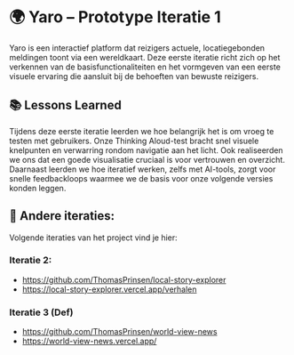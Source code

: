 # 🌍 Yaro – Prototype Iteratie 1
Yaro is een interactief platform dat reizigers actuele, locatiegebonden meldingen toont via een wereldkaart. Deze eerste iteratie richt zich op het verkennen van de basisfunctionaliteiten en het vormgeven van een eerste visuele ervaring die aansluit bij de behoeften van bewuste reizigers.

## 📚 Lessons Learned
Tijdens deze eerste iteratie leerden we hoe belangrijk het is om vroeg te testen met gebruikers. Onze Thinking Aloud-test bracht snel visuele knelpunten en verwarring rondom navigatie aan het licht. Ook realiseerden we ons dat een goede visualisatie cruciaal is voor vertrouwen en overzicht.
Daarnaast leerden we hoe iteratief werken, zelfs met AI-tools, zorgt voor snelle feedbackloops waarmee we de basis voor onze volgende versies konden leggen.

## 📌 Andere iteraties:
Volgende iteraties van het project vind je hier:
### Iteratie 2:
- https://github.com/ThomasPrinsen/local-story-explorer
- https://local-story-explorer.vercel.app/verhalen

### Iteratie 3 (Def)
- https://github.com/ThomasPrinsen/world-view-news
- https://world-view-news.vercel.app/
